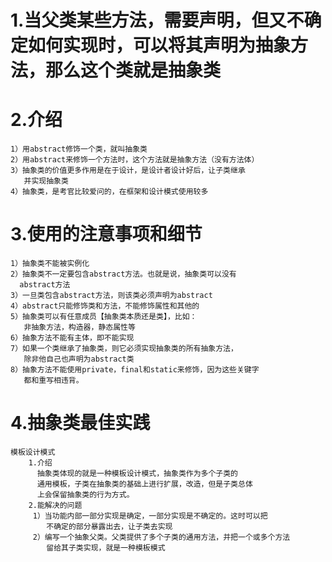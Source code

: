 # 1.当父类某些方法，需要声明，但又不确定如何实现时，可以将其声明为抽象方法，那么这个类就是抽象类
# 2.介绍
    1）用abstract修饰一个类，就叫抽象类
    2）用abstract来修饰一个方法时，这个方法就是抽象方法（没有方法体）
    3）抽象类的价值更多作用是在于设计，是设计者设计好后，让子类继承
       并实现抽象类
    4）抽象类，是考官比较爱问的，在框架和设计模式使用较多

# 3.使用的注意事项和细节
    1）抽象类不能被实例化
    2）抽象类不一定要包含abstract方法。也就是说，抽象类可以没有
      abstract方法
    3）一旦类包含abstract方法，则该类必须声明为abstract
    4）abstract只能修饰类和方法，不能修饰属性和其他的
    5）抽象类可以有任意成员【抽象类本质还是类】，比如：
       非抽象方法，构造器，静态属性等
    6）抽象方法不能有主体，即不能实现
    7）如果一个类继承了抽象类，则它必须实现抽象类的所有抽象方法，
       除非他自己也声明为abstract类
    8）抽象方法不能使用private，final和static来修饰，因为这些关键字
       都和重写相违背。

# 4.抽象类最佳实践
    模板设计模式
        1.介绍
          抽象类体现的就是一种模板设计模式，抽象类作为多个子类的
          通用模板，子类在抽象类的基础上进行扩展，改造，但是子类总体
          上会保留抽象类的行为方式。
        2.能解决的问题
         1）当功能内部一部分实现是确定，一部分实现是不确定的。这时可以把
            不确定的部分暴露出去，让子类去实现
         2）编写一个抽象父类。父类提供了多个子类的通用方法，并把一个或多个方法
            留给其子类实现，就是一种模板模式



